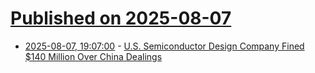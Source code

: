 # [Published on 2025-08-07](index.md)

* [2025-08-07, 19:07:00](https://soylentnews.org/article.pl?sid=25/08/06/1129217&from=rss) - [U.S. Semiconductor Design Company Fined $140 Million Over China Dealings](https://soylentnews.org/article.pl?sid=25/08/06/1129217&from=rss)
